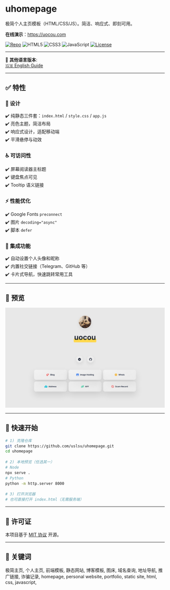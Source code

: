 # uhomepage

极简个人主页模板（HTML/CSS/JS）。简洁、响应式、即刻可用。

**在线演示**：https://uocou.com

<p>
  <a href="https://github.com/uslsu/uhomepage"><img src="https://img.shields.io/badge/GitHub-uslsu/uhomepage-24292e?logo=github&labelColor=181717&logoColor=white" alt="Repo"></a>
  <img src="https://img.shields.io/badge/HTML5-E34F26?logo=html5&logoColor=white" alt="HTML5">
  <img src="https://img.shields.io/badge/CSS3-1572B6?logo=css3&logoColor=white" alt="CSS3">
  <img src="https://img.shields.io/badge/JavaScript-F7DF1E?logo=javascript&logoColor=black" alt="JavaScript">
  <a href="./LICENSE"><img src="https://img.shields.io/badge/License-MIT-blue.svg" alt="License"></a>
</p>

---

📖 **其他语言版本**:  
[🇬🇧 English Guide](./README.md)

---

## ✅ 特性

### 🎨 设计
✔️ 纯静态三件套：`index.html` / `style.css` / `app.js`  
✔️ 亮色主题，简洁布局  
✔️ 响应式设计，适配移动端  
✔️ 平滑悬停与动效  

### ♿ 可访问性
✔️ 屏幕阅读器主标题  
✔️ 键盘焦点可见  
✔️ Tooltip 语义链接  

### ⚡ 性能优化
✔️ Google Fonts `preconnect`  
✔️ 图片 `decoding="async"`  
✔️ 脚本 `defer`  

### 🔗 集成功能
✔️ 自动设置个人头像和昵称  
✔️ 内置社交链接（Telegram、GitHub 等）  
✔️ 卡片式导航，快速跳转常用工具  

---

## 🔎 预览
![预览图](/preview.png)

---

## 🚀 快速开始


```bash
# 1) 克隆仓库
git clone https://github.com/uslsu/uhomepage.git
cd uhomepage

# 2) 本地预览（任选其一）
# Node
npx serve .
# Python
python -m http.server 8000

# 3) 打开浏览器
# 也可直接打开 index.html（无需服务端）
```

---

## 📜 许可证
本项目基于 [MIT 协议](./LICENSE) 开源。

---

## 🔑 关键词
极简主页, 个人主页, 前端模板, 静态网站, 博客模板, 图床, 域名查询, 地址导航, 推广链接, 诈骗记录, homepage, personal website, portfolio, static site, html, css, javascript, 
